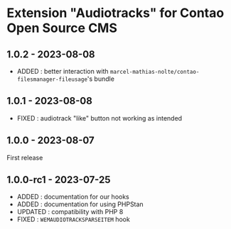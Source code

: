 Extension "Audiotracks" for Contao Open Source CMS
========

1.0.2 - 2023-08-08
---
- ADDED : better interaction with `marcel-mathias-nolte/contao-filesmanager-fileusage`'s bundle

1.0.1 - 2023-08-08
---
- FIXED : audiotrack "like" button not working as intended

1.0.0 - 2023-08-07
---
First release

1.0.0-rc1 - 2023-07-25
---
- ADDED : documentation for our hooks
- ADDED : documentation for using PHPStan
- UPDATED : compatibility with PHP 8
- FIXED : `WEMAUDIOTRACKSPARSEITEM` hook
